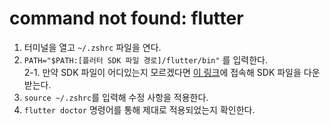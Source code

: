 # command not found: flutter

1. 터미널을 열고 `~/.zshrc` 파일을 연다.
2. `PATH="$PATH:[플러터 SDK 파일 경로]/flutter/bin"` 를 입력한다.<br>
    2-1. 만약 SDK 파일이 어디있는지 모르겠다면 [이 링크](https://docs.flutter.dev/get-started/install)에 접속해 SDK 파일을 다운받는다.
3. `source ~/.zshrc`를 입력해 수정 사항을 적용한다.
4. `flutter doctor` 명령어를 통해 제대로 적용되었는지 확인한다.